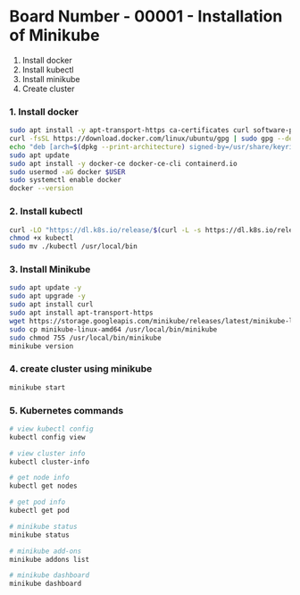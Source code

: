 # Board Number - 00001 - Installation of Minikube
1. Install docker
2. Install kubectl
3. Install minikube
4. Create cluster
   
### 1. Install docker
```sh
sudo apt install -y apt-transport-https ca-certificates curl software-properties-common 
curl -fsSL https://download.docker.com/linux/ubuntu/gpg | sudo gpg --dearmor -o /usr/share/keyrings/docker-archive-keyring.gpg
echo "deb [arch=$(dpkg --print-architecture) signed-by=/usr/share/keyrings/docker-archive-keyring.gpg] https://download.docker.com/linux/ubuntu $(lsb_release -cs) stable" | sudo tee /etc/apt/sources.list.d/docker.list > /dev/null
sudo apt update
sudo apt install -y docker-ce docker-ce-cli containerd.io
sudo usermod -aG docker $USER
sudo systemctl enable docker
docker --version
```

### 2. Install kubectl
```sh
curl -LO "https://dl.k8s.io/release/$(curl -L -s https://dl.k8s.io/release/stable.txt)/bin/linux/amd64/kubectl"
chmod +x kubectl
sudo mv ./kubectl /usr/local/bin
```

### 3. Install Minikube
```sh
sudo apt update -y
sudo apt upgrade -y
sudo apt install curl
sudo apt install apt-transport-https
wget https://storage.googleapis.com/minikube/releases/latest/minikube-linux-amd64
sudo cp minikube-linux-amd64 /usr/local/bin/minikube
sudo chmod 755 /usr/local/bin/minikube
minikube version
```

### 4. create cluster using minikube
```sh
minikube start
```

### 5. Kubernetes commands
```sh
# view kubectl config
kubectl config view

# view cluster info
kubectl cluster-info

# get node info
kubectl get nodes

# get pod info
kubectl get pod

# minikube status
minikube status

# minikube add-ons
minikube addons list

# minikube dashboard
minikube dashboard
```

